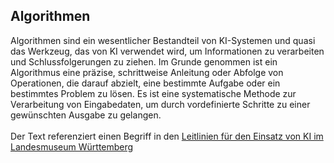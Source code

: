 ## Algorithmen
Algorithmen sind ein wesentlicher Bestandteil von KI-Systemen und quasi das Werkzeug, das von KI verwendet wird, um Informationen zu verarbeiten und Schlussfolgerungen zu ziehen. Im Grunde genommen ist ein Algorithmus eine präzise, schrittweise Anleitung oder Abfolge von Operationen, die darauf abzielt, eine bestimmte Aufgabe oder ein bestimmtes Problem zu lösen. Es ist eine systematische Methode zur Verarbeitung von Eingabedaten, um durch vordefinierte Schritte zu einer gewünschten Ausgabe zu gelangen.
</br></br>
Der Text referenziert einen Begriff in den [Leitlinien für den Einsatz von KI im Landesmuseum Württemberg](01_Leitlinien.md)
